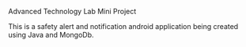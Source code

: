 Advanced Technology Lab Mini Project

This is a safety alert and notification android application being created using Java and MongoDb.

